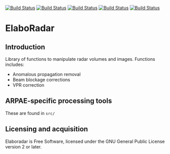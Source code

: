 [![Build Status](https://simc.arpae.it/moncic-ci/elaboradar/rocky8.png)](https://simc.arpae.it/moncic-ci/elaboradar/)
[![Build Status](https://simc.arpae.it/moncic-ci/elaboradar/rocky9.png)](https://simc.arpae.it/moncic-ci/elaboradar/)
[![Build Status](https://simc.arpae.it/moncic-ci/elaboradar/fedora36.png)](https://simc.arpae.it/moncic-ci/elaboradar/)
[![Build Status](https://simc.arpae.it/moncic-ci/elaboradar/fedora38.png)](https://simc.arpae.it/moncic-ci/elaboradar/)
[![Build Status](https://copr.fedorainfracloud.org/coprs/simc/stable/package/elaboradar/status_image/last_build.png)](https://copr.fedorainfracloud.org/coprs/simc/stable/package/elaboradar/)

# ElaboRadar

## Introduction

Library of functions to manipulate radar volumes and images.
Functions includes:
 * Anomalous propagation removal
 * Beam blockage corrections
 * VPR correction

## ARPAE-specific processing tools

These are found in `src/`

## Licensing and acquisition

Elaboradar is Free Software, licensed under the GNU General Public 
License version 2 or later. 

